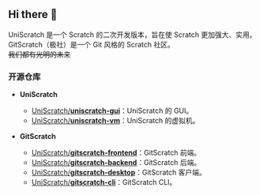 ## Hi there 👋
UniScratch 是一个 Scratch 的二次开发版本，旨在使 Scratch 更加强大、实用。  
GitScratch（极社）是一个 Git 风格的 Scratch 社区。  
~~我们都有光明的未来~~  

### 开源仓库
- **UniScratch**
  - [UniScratch/**uniscratch-gui**](https://github.com/UniScratch/uniscratch-gui)：UniScratch 的 GUI。  
  - [UniScratch/**uniscratch-vm**](https://github.com/UniScratch/uniscratch-vm)：UniScratch 的虚拟机。  

- **GitScratch**
  - [UniScratch/**gitscratch-frontend**](https://github.com/UniScratch/gitscratch-frontend)：GitScratch 前端。  
  - [UniScratch/**gitscratch-backend**](https://github.com/UniScratch/gitscratch-backend)：GitScratch 后端。  
  - [UniScratch/**gitscratch-desktop**](https://github.com/UniScratch/gitscratch-desktop)：GitScratch 客户端。  
  - [UniScratch/**gitscratch-cli**](https://github.com/UniScratch/gitscratch-cli)：GitScratch CLI。  

<!--

**Here are some ideas to get you started:**

🙋‍♀️ A short introduction - what is your organization all about?
🌈 Contribution guidelines - how can the community get involved?
👩‍💻 Useful resources - where can the community find your docs? Is there anything else the community should know?
🍿 Fun facts - what does your team eat for breakfast?
🧙 Remember, you can do mighty things with the power of [Markdown](https://docs.github.com/github/writing-on-github/getting-started-with-writing-and-formatting-on-github/basic-writing-and-formatting-syntax)
-->
